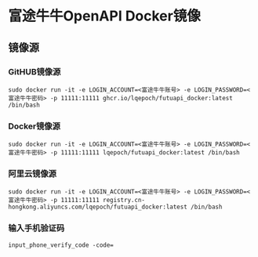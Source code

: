 # 富途牛牛OpenAPI Docker镜像

## 镜像源
### GitHUB镜像源

```Shell
sudo docker run -it -e LOGIN_ACCOUNT=<富途牛牛账号> -e LOGIN_PASSWORD=<富途牛牛密码> -p 11111:11111 ghcr.io/lqepoch/futuapi_docker:latest /bin/bash  
```

### Docker镜像源
```Shell
sudo docker run -it -e LOGIN_ACCOUNT=<富途牛牛账号> -e LOGIN_PASSWORD=<富途牛牛密码> -p 11111:11111 lqepoch/futuapi_docker:latest /bin/bash  
```

### 阿里云镜像源
```Shell
sudo docker run -it -e LOGIN_ACCOUNT=<富途牛牛账号> -e LOGIN_PASSWORD=<富途牛牛密码> -p 11111:11111 registry.cn-hongkong.aliyuncs.com/lqepoch/futuapi_docker:latest /bin/bash  
```

### 输入手机验证码
```Shell
input_phone_verify_code -code=
```
